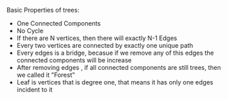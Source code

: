 Basic Properties of trees:
- One Connected Components
- No Cycle
- If there are N vertices, then there will exactly N-1 Edges
- Every two vertices are connected by exactly one unique path
- Every edges is a bridge, becasue if we remove any of this edges the connected components will be increase
- After removing edges , if all connected components are still trees, then we called it "Forest" 
- Leaf is vertices that is degree one, that means it has only one edges incident to it 
